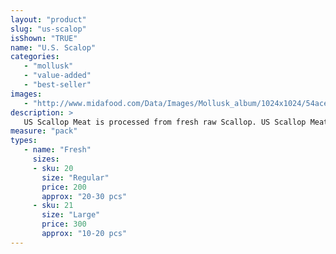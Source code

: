 ```yaml
---
layout: "product"
slug: "us-scalop"
isShown: "TRUE"
name: "U.S. Scalop"
categories:
   - "mollusk"
   - "value-added"
   - "best-seller"
images:
   - "http://www.midafood.com/Data/Images/Mollusk_album/1024x1024/54ace0ffd0b7f574.jpg"
description: >
   US Scallop Meat is processed from fresh raw Scallop. US Scallop Meat is tender yet firm when cooked. It is creamy white and has a distinct sweet odor. It is usually sautéed in in butter, stir-fried or baked. butter, stir-fried or baked.
measure: "pack"
types: 
   - name: "Fresh"
     sizes: 
     - sku: 20
       size: "Regular"
       price: 200
       approx: "20-30 pcs"
     - sku: 21
       size: "Large"
       price: 300
       approx: "10-20 pcs"
---
```

